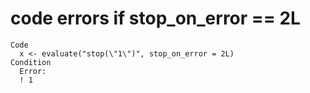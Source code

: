 # code errors if stop_on_error == 2L

    Code
      x <- evaluate("stop(\"1\")", stop_on_error = 2L)
    Condition
      Error:
      ! 1

